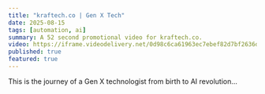 ```yaml
---
title: "kraftech.co | Gen X Tech"
date: 2025-08-15
tags: [automation, ai]
summary: A 52 second promotional video for kraftech.co.
video: https://iframe.videodelivery.net/0d98c6ca61963ec7ebef82d7bf2636d0
published: true
featured: true
---
```


This is the journey of a Gen X technologist from birth to AI revolution...
